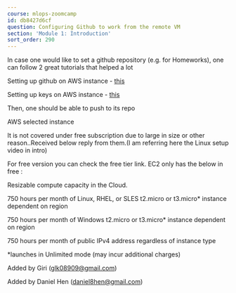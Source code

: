```yaml
---
course: mlops-zoomcamp
id: db8427d6cf
question: Configuring Github to work from the remote VM
section: 'Module 1: Introduction'
sort_order: 290
---
```


In case one would like to set a github repository (e.g. for Homeworks), one can follow 2 great tutorials that helped a lot

Setting up github on AWS instance - [this](https://gist.github.com/matthewoden/b29353e266c554e04be8ea2058bcc2a0)

Setting up keys on AWS instance - [this](https://docs.github.com/en/authentication/connecting-to-github-with-ssh/generating-a-new-ssh-key-and-adding-it-to-the-ssh-agent)

Then, one should be able to push to its repo

AWS selected instance

It is not covered under free subscription due to large in size or other reason..Received below reply from them.(I am referring here the Linux setup video in intro)

For free version you can check the free tier link. EC2 only has the below in free :

Resizable compute capacity in the Cloud.

750 hours per month of Linux, RHEL, or SLES t2.micro or t3.micro* instance dependent on region

750 hours per month of Windows t2.micro or t3.micro* instance dependent on region

750 hours per month of public IPv4 address regardless of instance type

*launches in Unlimited mode (may incur additional charges)

Added by Giri (glk08909@gmail.com)

Added by Daniel Hen ([daniel8hen@gmail.com](mailto:daniel8hen@gmail.com))

